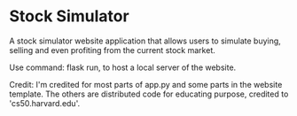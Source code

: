 # Stock Simulator

A stock simulator website application that allows users to simulate buying, selling and even profiting from the current stock market.

Use command: flask run, to host a local server of the website.

Credit:
I'm credited for most parts of app.py and some parts in the website template. The others are distributed code for educating purpose, credited to 'cs50.harvard.edu'.
